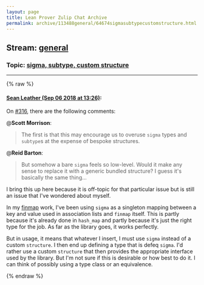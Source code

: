 ```yaml
---
layout: page
title: Lean Prover Zulip Chat Archive 
permalink: archive/113488general/64674sigmasubtypecustomstructure.html
---
```


## Stream: [general](index.html)
### Topic: [sigma, subtype, custom structure](64674sigmasubtypecustomstructure.html)

---


{% raw %}
#### [ Sean Leather (Sep 06 2018 at 13:26)](https://leanprover.zulipchat.com/#narrow/stream/113488-general/topic/sigma%2C%20subtype%2C%20custom%20structure/near/133436036):
On [#316](https://github.com/leanprover/mathlib/pull/316), there are the following comments:

@**Scott Morrison**:
> The first is that this may encourage us to overuse `sigma` types and `subtype`s at the expense of bespoke structures.

@**Reid Barton**:
> But somehow a bare `sigma` feels so low-level. Would it make any sense to replace it with a generic bundled structure? I guess it's basically the same thing...

I bring this up here because it is off-topic for that particular issue but is still an issue that I've wondered about myself.

In my [finmap](https://github.com/spl/lean-finmap) work, I've been using `sigma` as a singleton mapping between a key and value used in association lists and `finmap` itself. This is partly because it's already done in `hash_map` and partly because it's just the right type for the job. As far as the library goes, it works perfectly.

But in usage, it means that whatever I insert, I must use `sigma` instead of a custom `structure`. I then end up defining a type that is defeq `sigma`. I'd rather use a custom `structure` that then provides the appropriate interface used by the library. But I'm not sure if this is desirable or how best to do it. I can think of possibly using a type class or an equivalence.


{% endraw %}
